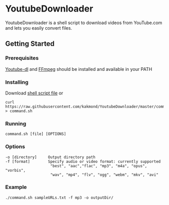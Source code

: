 # YoutubeDownloader

YoutubeDownloader is a shell script to download videos from YouTube.com and lets you easily convert files.

## Getting Started

### Prerequisites

[Youtube-dl](https://github.com/rg3/youtube-dl) and [FFmpeg](https://ffmpeg.zeranoe.com/builds/) should be installed and available in your PATH

### Installing

Download [shell script file](https://raw.githubusercontent.com/kakmond/YoutubeDownloader/master/command.sh) or
```
curl https://raw.githubusercontent.com/kakmond/YoutubeDownloader/master/command.sh > command.sh
```

### Running
```
command.sh [file] [OPTIONS]
```

### Options
    -o [directory]     Output directory path
    -f [format]        Specify audio or video format: currently supported
                        "best", "aac","flac", "mp3", "m4a", "opus", "vorbis",
                        "wav", "mp4", "flv", "ogg", "webm", "mkv", "avi"
                        
### Example
```
./command.sh sampleURLs.txt -f mp3 -o outputDir/
```
